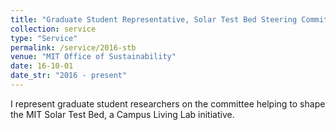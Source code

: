 ```yaml
---
title: "Graduate Student Representative, Solar Test Bed Steering Committee"
collection: service
type: "Service"
permalink: /service/2016-stb
venue: "MIT Office of Sustainability"
date: 16-10-01
date_str: "2016 - present"
---
```


I represent graduate student researchers on the committee helping to shape the MIT Solar Test Bed, a Campus Living Lab initiative.
